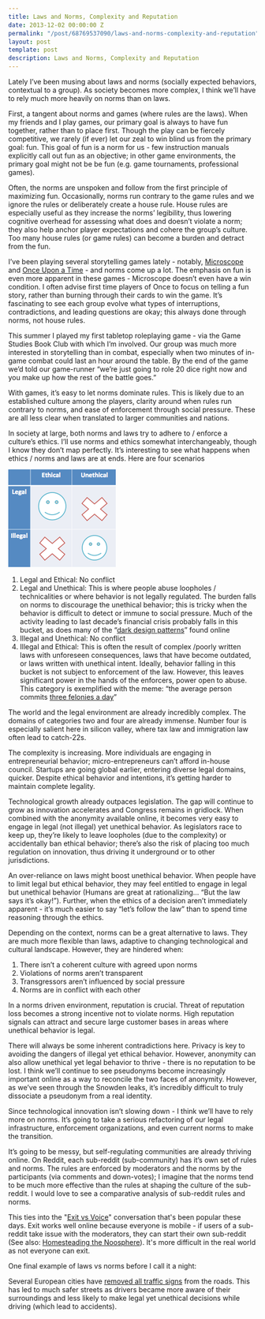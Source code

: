 ```yaml
---
title: Laws and Norms, Complexity and Reputation
date: 2013-12-02 00:00:00 Z
permalink: "/post/68769537090/laws-and-norms-complexity-and-reputation"
layout: post
template: post
description: Laws and Norms, Complexity and Reputation
---
```


Lately I’ve been musing about laws and norms (socially expected behaviors, contextual to a group). As society becomes more complex, I think we’ll have to rely much more heavily on norms than on laws.

First, a tangent about norms and games (where rules are the laws). When my friends and I play games, our primary goal is always to have fun together, rather than to place first. Though the play can be fiercely competitive, we rarely (if ever) let our zeal to win blind us from the primary goal: fun. This goal of fun is a norm for us - few instruction manuals explicitly call out fun as an objective; in other game environments, the primary goal might not be be fun (e.g. game tournaments, professional games).

Often, the norms are unspoken and follow from the first principle of maximizing fun. Occasionally, norms run contrary to the game rules and we ignore the rules or deliberately create a house rule. House rules are especially useful as they increase the norms’ legibility, thus lowering cognitive overhead for assessing what does and doesn’t violate a norm; they also help anchor player expectations and cohere the group’s culture. Too many house rules (or game rules) can become a burden and detract from the fun.

I’ve been playing several storytelling games lately - notably, [Microscope](http://blog.randylubin.com/post/67349867799/microscope-awesome-game-and-worldbuilding-tool) and [Once Upon a Time](http://blog.randylubin.com/post/54896173072/even-more-games) - and norms come up a lot. The emphasis on fun is even more apparent in these games - Microscope doesn’t even have a win condition. I often advise first time players of Once to focus on telling a fun story, rather than burning through their cards to win the game. It’s fascinating to see each group evolve what types of interruptions, contradictions, and leading questions are okay; this always done through norms, not house rules.

This summer I played my first tabletop roleplaying game - via the Game Studies Book Club with which I’m involved. Our group was much more interested in storytelling than in combat, especially when two minutes of in-game combat could last an hour around the table. By the end of the game we’d told our game-runner “we’re just going to role 20 dice right now and you make up how the rest of the battle goes.”

With games, it’s easy to let norms dominate rules. This is likely due to  an established culture among the players, clarity around when rules run contrary to norms, and ease of enforcement through social pressure. These are all less clear when translated to larger communities and nations.

In society at large, both norms and laws try to adhere to / enforce a culture’s ethics. I’ll use norms and ethics somewhat interchangeably, though I know they don’t map perfectly. It’s interesting to see what happens when ethics / norms and laws are at ends. Here are four scenarios

![](/images/79c94a88d814ee6767b3eef27366af88f33e7a5c3829bdc926f8dfc8d11f9703.png)

1.   Legal and Ethical: No conflict
2.   Legal and Unethical: This is where people abuse loopholes / technicalities or where behavior is not legally regulated. The burden falls on norms to discourage the unethical behavior; this is tricky when the behavior is difficult to detect or immune to social pressure. Much of the activity leading to last decade’s financial crisis probably falls in this bucket, as does many of the “[dark design patterns](http://darkpatterns.org/)” found online
3.   Illegal and Unethical: No conflict
4.   Illegal and Ethical: This is often the result of complex /poorly written laws with unforeseen consequences, laws that have become outdated, or laws written with unethical intent. Ideally, behavior falling in this bucket is not subject to enforcement of the law. However, this leaves significant power in the hands of the enforcers, power open to abuse. This category is exemplified with the meme: “the average person commits [three felonies a day](http://online.wsj.com/news/articles/SB10001424052748704471504574438900830760842)”

The world and the legal environment are already incredibly complex. The domains of categories two and four are already immense. Number four is especially salient here in silicon valley, where tax law and immigration law often lead to catch-22s.

The complexity is increasing. More individuals are engaging in entrepreneurial behavior; micro-entrepreneurs can’t afford in-house council. Startups are going global earlier, entering diverse legal domains, quicker. Despite ethical behavior and intentions, it’s getting harder to maintain complete legality.

Technological growth already outpaces legislation. The gap will continue to grow as innovation accelerates and Congress remains in gridlock. When combined with the anonymity available online, it becomes very easy to engage in legal (not illegal) yet unethical behavior. As legislators race to keep up, they’re likely to leave loopholes (due to the complexity) or accidentally ban ethical behavior; there’s also the risk of placing too much regulation on innovation, thus driving it underground or to other jurisdictions.

An over-reliance on laws might boost unethical behavior. When people have to limit legal but ethical behavior, they may feel entitled to engage in legal but unethical behavior (Humans are great at rationalizing… “But the law says it’s okay!”). Further, when the ethics of a decision aren’t immediately apparent - it’s much easier to say “let’s follow the law” than to spend time reasoning through the ethics.

Depending on the context, norms can be a great alternative to laws. They are much more flexible than laws, adaptive to changing technological and cultural landscape. However, they are hindered when:

1.  There isn’t a coherent culture with agreed upon norms
2.  Violations of norms aren’t transparent
3.  Transgressors aren’t influenced by social pressure
4.  Norms are in conflict with each other

In a norms driven environment, reputation is crucial. Threat of reputation loss becomes a strong incentive not to violate norms. High reputation signals can attract  and secure large customer bases in areas where unethical behavior is legal.

There will always be some inherent contradictions here. Privacy is key to avoiding the dangers of illegal yet ethical behavior. However, anonymity can also allow unethical yet legal behavior to thrive - there is no reputation to be lost. I think we’ll continue to see pseudonyms become increasingly important online as a way to reconcile the two faces of anonymity. However, as we’ve seen through the Snowden leaks, it’s incredibly difficult to truly dissociate a pseudonym from a real identity.

Since technological innovation isn’t slowing down - I think we’ll have to rely more on norms. It’s going to take a serious refactoring of our legal infrastructure, enforcement organizations, and even current norms to make the transition.

It’s going to be messy, but self-regulating communities are already thriving online. On Reddit, each sub-reddit (sub-community) has it’s own set of rules and norms. The rules are enforced by moderators and the norms by the participants (via comments and down-votes); I imagine that the norms tend to be much more effective than the rules at shaping the culture of the sub-reddit. I would love to see a comparative analysis of sub-reddit rules and norms.

This ties into the "[Exit vs Voice](http://www.nytimes.com/2013/10/29/us/silicon-valley-roused-by-secession-call.html?_r=0)" conversation that's been popular these days. Exit works well online because everyone is mobile - if users of a sub-reddit take issue with the moderators, they can start their own sub-reddit (See also: [Homesteading the Noosphere](http://en.wikipedia.org/wiki/Homesteading_the_Noosphere)). It's more difficult in the real world as not everyone can exit.

One final example of laws vs norms before I call it a night:

Several European cities have [removed all traffic signs](http://thecityfix.com/blog/naked-streets-without-traffic-lights-improve-flow-and-safety/) from the roads. This has led to much safer streets as drivers became more aware of their surroundings and less likely to make legal yet unethical decisions while driving (which lead to accidents).
